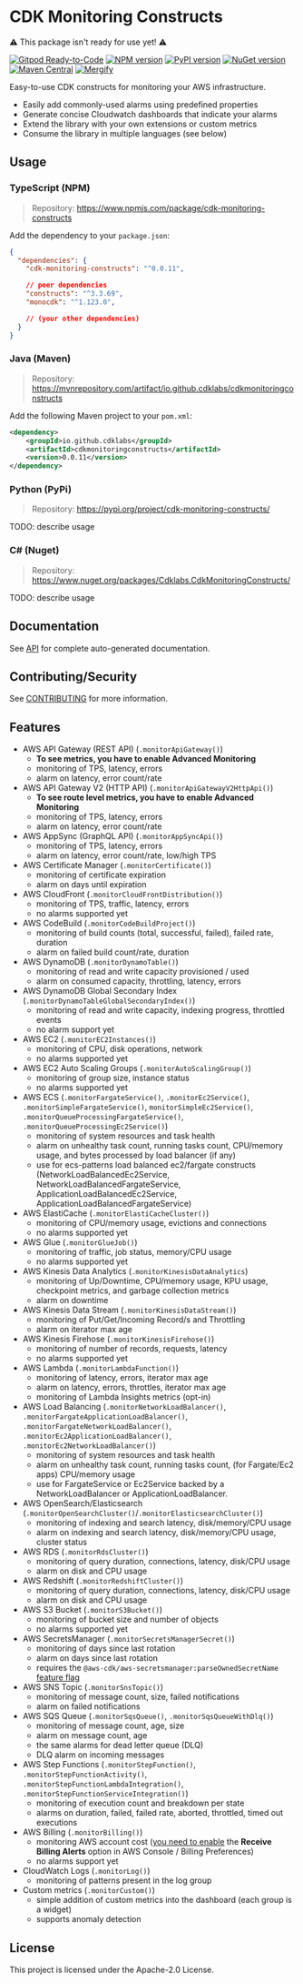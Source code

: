 # CDK Monitoring Constructs

⚠️ This package isn't ready for use yet! ⚠️

[![Gitpod Ready-to-Code](https://img.shields.io/badge/Gitpod-ready--to--code-blue?logo=gitpod)](https://gitpod.io/#https://github.com/cdklabs/cdk-monitoring-constructs)
[![NPM version](https://badge.fury.io/js/cdk-monitoring-constructs.svg)](https://badge.fury.io/js/cdk-monitoring-constructs)
[![PyPI version](https://badge.fury.io/py/cdk-monitoring-constructs.svg)](https://badge.fury.io/py/cdk-monitoring-constructs)
[![NuGet version](https://badge.fury.io/nu/Cdklabs.CdkMonitoringConstructs.svg)](https://badge.fury.io/nu/Cdklabs.CdkMonitoringConstructs)
[![Maven Central](https://maven-badges.herokuapp.com/maven-central/io.github.cdklabs/cdkmonitoringconstructs/badge.svg)](https://maven-badges.herokuapp.com/maven-central/io.github.cdklabs/cdkmonitoringconstructs)
[![Mergify](https://img.shields.io/endpoint.svg?url=https://gh.mergify.io/badges/cdklabs/cdk-monitoring-constructs&style=flat)](https://mergify.io)

Easy-to-use CDK constructs for monitoring your AWS infrastructure.

* Easily add commonly-used alarms using predefined properties
* Generate concise Cloudwatch dashboards that indicate your alarms
* Extend the library with your own extensions or custom metrics
* Consume the library in multiple languages (see below)

## Usage

### TypeScript (NPM)

> Repository: https://www.npmjs.com/package/cdk-monitoring-constructs

Add the dependency to your `package.json`:

```json
{
  "dependencies": {
    "cdk-monitoring-constructs": "^0.0.11",

    // peer dependencies
    "constructs": "^3.3.69",
    "monocdk": "^1.123.0",

    // (your other dependencies)
  }
}
```

### Java (Maven)

> Repository: https://mvnrepository.com/artifact/io.github.cdklabs/cdkmonitoringconstructs

Add the following Maven project to your `pom.xml`:

```xml
<dependency>
    <groupId>io.github.cdklabs</groupId>
    <artifactId>cdkmonitoringconstructs</artifactId>
    <version>0.0.11</version>
</dependency>
```

### Python (PyPi)

> Repository: https://pypi.org/project/cdk-monitoring-constructs/

TODO: describe usage

### C# (Nuget)

> Repository: https://www.nuget.org/packages/Cdklabs.CdkMonitoringConstructs/

TODO: describe usage

## Documentation

See [API](API.md) for complete auto-generated documentation.

## Contributing/Security

See [CONTRIBUTING](CONTRIBUTING.md) for more information.

## Features

- AWS API Gateway (REST API) (`.monitorApiGateway()`)
    - **To see metrics, you have to enable Advanced Monitoring**
    - monitoring of TPS, latency, errors
    - alarm on latency, error count/rate
- AWS API Gateway V2 (HTTP API) (`.monitorApiGatewayV2HttpApi()`)
    - **To see route level metrics, you have to enable Advanced Monitoring**
    - monitoring of TPS, latency, errors
    - alarm on latency, error count/rate
- AWS AppSync (GraphQL API) (`.monitorAppSyncApi()`)
    - monitoring of TPS, latency, errors
    - alarm on latency, error count/rate, low/high TPS
- AWS Certificate Manager (`.monitorCertificate()`)
    - monitoring of certificate expiration
    - alarm on days until expiration
- AWS CloudFront (`.monitorCloudFrontDistribution()`)
    - monitoring of TPS, traffic, latency, errors
    - no alarms supported yet
- AWS CodeBuild (`.monitorCodeBuildProject()`)
    - monitoring of build counts (total, successful, failed), failed rate, duration
    - alarm on failed build count/rate, duration
- AWS DynamoDB (`.monitorDynamoTable()`)
    - monitoring of read and write capacity provisioned / used
    - alarm on consumed capacity, throttling, latency, errors
- AWS DynamoDB Global Secondary Index (`.monitorDynamoTableGlobalSecondaryIndex()`)
    - monitoring of read and write capacity, indexing progress, throttled events
    - no alarm support yet
- AWS EC2 (`.monitorEC2Instances()`)
    - monitoring of CPU, disk operations, network
    - no alarms supported yet
- AWS EC2 Auto Scaling Groups (`.monitorAutoScalingGroup()`)
    - monitoring of group size, instance status
    - no alarms supported yet
- AWS ECS (`.monitorFargateService()`, `.monitorEc2Service()`, `.monitorSimpleFargateService()`, `monitorSimpleEc2Service()`, `.monitorQueueProcessingFargateService()`, `.monitorQueueProcessingEc2Service()`)
    - monitoring of system resources and task health
    - alarm on unhealthy task count, running tasks count, CPU/memory usage, and bytes processed by load balancer (if any)
    - use for ecs-patterns load balanced ec2/fargate constructs (NetworkLoadBalancedEc2Service, NetworkLoadBalancedFargateService, ApplicationLoadBalancedEc2Service, ApplicationLoadBalancedFargateService)
- AWS ElastiCache (`.monitorElastiCacheCluster()`)
    - monitoring of CPU/memory usage, evictions and connections
    - no alarms supported yet
- AWS Glue (`.monitorGlueJob()`)
    - monitoring of traffic, job status, memory/CPU usage
    - no alarms supported yet
- AWS Kinesis Data Analytics (`.monitorKinesisDataAnalytics`)
    - monitoring of Up/Downtime, CPU/memory usage, KPU usage, checkpoint metrics, and garbage collection metrics
    - alarm on downtime
- AWS Kinesis Data Stream (`.monitorKinesisDataStream()`)
    - monitoring of Put/Get/Incoming Record/s and Throttling
    - alarm on iterator max age
- AWS Kinesis Firehose (`.monitorKinesisFirehose()`)
    - monitoring of number of records, requests, latency
    - no alarms supported yet
- AWS Lambda (`.monitorLambdaFunction()`)
    - monitoring of latency, errors, iterator max age
    - alarm on latency, errors, throttles, iterator max age
    - monitoring of Lambda Insights metrics (opt-in)
- AWS Load Balancing (`.monitorNetworkLoadBalancer()`, `.monitorFargateApplicationLoadBalancer()`, `.monitorFargateNetworkLoadBalancer()`, `.monitorEc2ApplicationLoadBalancer()`, `.monitorEc2NetworkLoadBalancer()`)
    - monitoring of system resources and task health
    - alarm on unhealthy task count, running tasks count, (for Fargate/Ec2 apps) CPU/memory usage
    - use for FargateService or Ec2Service backed by a NetworkLoadBalancer or ApplicationLoadBalancer.
- AWS OpenSearch/Elasticsearch (`.monitorOpenSearchCluster()`/`.monitorElasticsearchCluster()`)
    - monitoring of indexing and search latency, disk/memory/CPU usage
    - alarm on indexing and search latency, disk/memory/CPU usage, cluster status
- AWS RDS (`.monitorRdsCluster()`)
    - monitoring of query duration, connections, latency, disk/CPU usage
    - alarm on disk and CPU usage
- AWS Redshift (`.monitorRedshiftCluster()`)
    - monitoring of query duration, connections, latency, disk/CPU usage
    - alarm on disk and CPU usage
- AWS S3 Bucket (`.monitorS3Bucket()`)
    - monitoring of bucket size and number of objects
    - no alarms supported yet
- AWS SecretsManager (`.monitorSecretsManagerSecret()`)
    - monitoring of days since last rotation
    - alarm on days since last rotation
    - requires the `@aws-cdk/aws-secretsmanager:parseOwnedSecretName` [feature flag](https://docs.aws.amazon.com/cdk/latest/guide/featureflags.html)
- AWS SNS Topic (`.monitorSnsTopic()`)
    - monitoring of message count, size, failed notifications
    - alarm on failed notifications
- AWS SQS Queue (`.monitorSqsQueue()`, `.monitorSqsQueueWithDlq()`)
    - monitoring of message count, age, size
    - alarm on message count, age
    - the same alarms for dead letter queue (DLQ)
    - DLQ alarm on incoming messages
- AWS Step Functions (`.monitorStepFunction()`, `.monitorStepFunctionActivity()`,
  `.monitorStepFunctionLambdaIntegration()`, `.monitorStepFunctionServiceIntegration()`)
    - monitoring of execution count and breakdown per state
    - alarms on duration, failed, failed rate, aborted, throttled, timed out executions
- AWS Billing (`.monitorBilling()`)
    - monitoring AWS account cost ([you need to enable](https://docs.aws.amazon.com/AmazonCloudWatch/latest/monitoring/gs_monitor_estimated_charges_with_cloudwatch.html#gs_turning_on_billing_metrics) the **Receive Billing Alerts** option in AWS Console / Billing Preferences)
    - no alarms support yet
- CloudWatch Logs (`.monitorLog()`)
    - monitoring of patterns present in the log group
- Custom metrics (`.monitorCustom()`)
    - simple addition of custom metrics into the dashboard (each group is a widget)
    - supports anomaly detection

## License

This project is licensed under the Apache-2.0 License.
